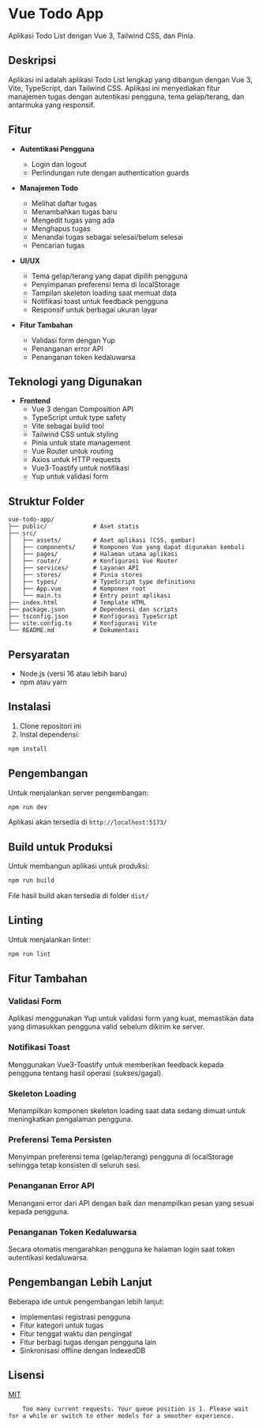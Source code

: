 # Vue Todo App

Aplikasi Todo List dengan Vue 3, Tailwind CSS, dan Pinia.

## Deskripsi

Aplikasi ini adalah aplikasi Todo List lengkap yang dibangun dengan Vue 3, Vite, TypeScript, dan Tailwind CSS. Aplikasi ini menyediakan fitur manajemen tugas dengan autentikasi pengguna, tema gelap/terang, dan antarmuka yang responsif.

## Fitur

- **Autentikasi Pengguna**

  - Login dan logout
  - Perlindungan rute dengan authentication guards

- **Manajemen Todo**

  - Melihat daftar tugas
  - Menambahkan tugas baru
  - Mengedit tugas yang ada
  - Menghapus tugas
  - Menandai tugas sebagai selesai/belum selesai
  - Pencarian tugas

- **UI/UX**

  - Tema gelap/terang yang dapat dipilih pengguna
  - Penyimpanan preferensi tema di localStorage
  - Tampilan skeleton loading saat memuat data
  - Notifikasi toast untuk feedback pengguna
  - Responsif untuk berbagai ukuran layar

- **Fitur Tambahan**
  - Validasi form dengan Yup
  - Penanganan error API
  - Penanganan token kedaluwarsa

## Teknologi yang Digunakan

- **Frontend**
  - Vue 3 dengan Composition API
  - TypeScript untuk type safety
  - Vite sebagai build tool
  - Tailwind CSS untuk styling
  - Pinia untuk state management
  - Vue Router untuk routing
  - Axios untuk HTTP requests
  - Vue3-Toastify untuk notifikasi
  - Yup untuk validasi form

## Struktur Folder

```
vue-todo-app/
├── public/             # Aset statis
├── src/
│   ├── assets/         # Aset aplikasi (CSS, gambar)
│   ├── components/     # Komponen Vue yang dapat digunakan kembali
│   ├── pages/          # Halaman utama aplikasi
│   ├── router/         # Konfigurasi Vue Router
│   ├── services/       # Layanan API
│   ├── stores/         # Pinia stores
│   ├── types/          # TypeScript type definitions
│   ├── App.vue         # Komponen root
│   └── main.ts         # Entry point aplikasi
├── index.html          # Template HTML
├── package.json        # Dependensi dan scripts
├── tsconfig.json       # Konfigurasi TypeScript
├── vite.config.ts      # Konfigurasi Vite
└── README.md           # Dokumentasi
```

## Persyaratan

- Node.js (versi 16 atau lebih baru)
- npm atau yarn

## Instalasi

1. Clone repositori ini
2. Instal dependensi:

```sh
npm install
```

## Pengembangan

Untuk menjalankan server pengembangan:

```sh
npm run dev
```

Aplikasi akan tersedia di `http://localhost:5173/`

## Build untuk Produksi

Untuk membangun aplikasi untuk produksi:

```sh
npm run build
```

File hasil build akan tersedia di folder `dist/`

## Linting

Untuk menjalankan linter:

```sh
npm run lint
```

## Fitur Tambahan

### Validasi Form

Aplikasi menggunakan Yup untuk validasi form yang kuat, memastikan data yang dimasukkan pengguna valid sebelum dikirim ke server.

### Notifikasi Toast

Menggunakan Vue3-Toastify untuk memberikan feedback kepada pengguna tentang hasil operasi (sukses/gagal).

### Skeleton Loading

Menampilkan komponen skeleton loading saat data sedang dimuat untuk meningkatkan pengalaman pengguna.

### Preferensi Tema Persisten

Menyimpan preferensi tema (gelap/terang) pengguna di localStorage sehingga tetap konsisten di seluruh sesi.

### Penanganan Error API

Menangani error dari API dengan baik dan menampilkan pesan yang sesuai kepada pengguna.

### Penanganan Token Kedaluwarsa

Secara otomatis mengarahkan pengguna ke halaman login saat token autentikasi kedaluwarsa.

## Pengembangan Lebih Lanjut

Beberapa ide untuk pengembangan lebih lanjut:

- Implementasi registrasi pengguna
- Fitur kategori untuk tugas
- Fitur tenggat waktu dan pengingat
- Fitur berbagi tugas dengan pengguna lain
- Sinkronisasi offline dengan IndexedDB

## Lisensi

[MIT](LICENSE)

        Too many current requests. Your queue position is 1. Please wait for a while or switch to other models for a smoother experience.
